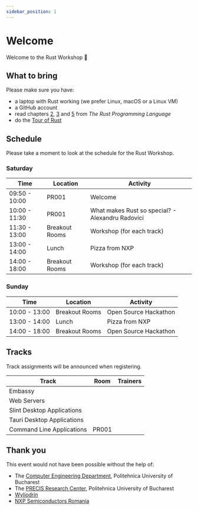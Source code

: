 ```yaml
---
sidebar_position: 1
---
```

# Welcome

Welcome to the Rust Workshop :crab:

## What to bring

Please make sure you have:
- a laptop with Rust working (we prefer Linux, macOS or a Linux VM)
- a GitHub account
- read chapters [2](https://doc.rust-lang.org/book/ch02-00-guessing-game-tutorial.html), [3](https://doc.rust-lang.org/book/ch03-00-common-programming-concepts.html) and [5](https://doc.rust-lang.org/book/ch05-00-structs.html) from *The Rust Programming Language*
- do the [Tour of Rust](https://tourofrust.com)

## Schedule

Please take a moment to look at the schedule for the Rust Workshop.

### Saturday

| Time | Location | Activity |
|------|----------|----------|
|09:50 - 10:00 | PR001 | Welcome |
|10:00 - 11:30 | PR001 | What makes Rust so special? - Alexandru Radovici |
|11:30 - 13:00 | Breakout Rooms | Workshop (for each track) |
|13:00 - 14:00 | Lunch | Pizza from NXP |
|14:00 - 18:00 | Breakout Rooms | Workshop (for each track) |

### Sunday

| Time | Location | Activity |
|------|----------|----------|
|10:00 - 13:00 | Breakout Rooms | Open Source Hackathon |
|13:00 - 14:00 | Lunch | Pizza from NXP |
|14:00 - 18:00 | Breakout Rooms | Open Source Hackathon |

## Tracks

Track assignments will be announced when registering.

| Track | Room | Trainers |
|-------|------|----------|
| Embassy | | |
| Web Servers | | |
| Slint Desktop Applications | |  |
| Tauri Desktop Applications | |  |
| Command Line Applications | PR001 | |

## Thank you

This event would not have been possible without the help of:
- The [Computer Engineering Department](https://cs.pub.ro/), Politehnica University of Bucharest
- The [PRECIS Research Center](http://precis.acs.pub.ro/), Politehnica University of Bucharest
- [Wyliodrin](https://wyliodrin.com)
- [NXP Semiconductors Romania](https://www.nxp.com/company/about-nxp/worldwide-locations/romania:ROMANIA_HOME_ROMANIAN)
